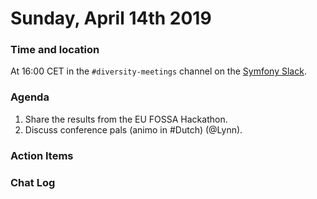 # Sunday, April 14th 2019

### Time and location
At 16:00 CET in the `#diversity-meetings` channel on the [Symfony Slack][slack].

### Agenda
1) Share the results from the EU FOSSA Hackathon.
1) Discuss conference pals (animo in #Dutch) (@Lynn).

### Action Items

### Chat Log


[slack]: https://symfony.com/slack
